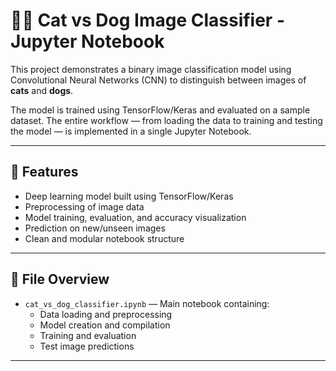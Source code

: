 # 🐶🐱 Cat vs Dog Image Classifier - Jupyter Notebook

This project demonstrates a binary image classification model using Convolutional Neural Networks (CNN) to distinguish between images of **cats** and **dogs**.

The model is trained using TensorFlow/Keras and evaluated on a sample dataset. The entire workflow — from loading the data to training and testing the model — is implemented in a single Jupyter Notebook.

---

## 📌 Features

- Deep learning model built using TensorFlow/Keras
- Preprocessing of image data
- Model training, evaluation, and accuracy visualization
- Prediction on new/unseen images
- Clean and modular notebook structure

---

## 📁 File Overview

- `cat_vs_dog_classifier.ipynb` — Main notebook containing:
  - Data loading and preprocessing
  - Model creation and compilation
  - Training and evaluation
  - Test image predictions

---
